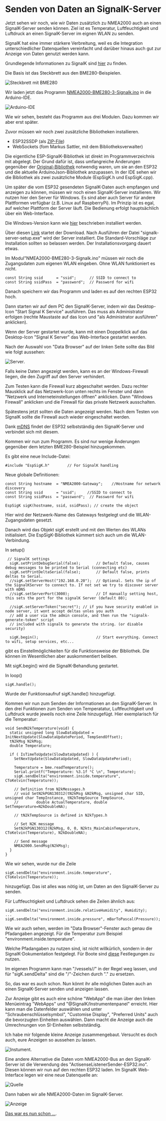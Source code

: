 # Senden von Daten an SignalK-Server

Jetzt sehen wir noch, wie wir Daten zusätzlich zu NMEA2000 auch an einen SignalK-Server senden können.
Ziel ist es Temperatur, Luftfeuchtigkeit und Luftdruck an einen SignalK-Server im eignen WLAN zu senden.

SignalK hat eine immer stärkere Verbreitung, weil es die Integration unterschiedlicher Datenquellen vereinfacht und darüber hinaus auch gut zur Anzeige von Daten genutzt werden kann.

Grundlegende Informationen zu SignalK sind [hier](https://signalk.org/) zu finden.

Die Basis ist das Steckbrett aus den BME280-Beispielen.

![Steckbrett mit BME280](https://github.com/AK-Homberger/NMEA-Workshop/blob/main/Bilder/NMEA2000-BME280_Steckplatine.png)

Wir laden jetzt das Programm [NMEA2000-BME280-3-Signalk.ino](https://github.com/AK-Homberger/NMEA2000-Workshop/blob/main/Software/NMEA2000-BME280-3-SignalK/NMEA2000-BME280-3-Signalk.ino) in die Arduino-IDE.

![Arduino-IDE](https://github.com/AK-Homberger/NMEA2000-Workshop/blob/main/Bilder/BME280-Signalk.png)

Wie wir sehen, besteht das Programm aus drei Modulen. Dazu kommen wir aber erst später.

Zuvor müssen wir noch zwei zusätzliche Bibliotheken installieren.

- ESP32SSDP (als [ZIP-File](https://github.com/luc-github/ESP32SSDP))
- WebSockets (fom Markus Sattler, mit dem Bibliotheksverwalter)

Die eigentliche ESP-SignalK-Bibliothek ist direkt im Programmverzeichnis mit abgelegt. Der Grund dafür ist, dass umfangreiche Änderungen gegenüber der [Original-Bibliothek](https://github.com/mxtommy/EspSigK) notwendig waren, um sie an den ESP32 und die aktuelle ArduinoJson-Bibliothek anzupassen. In der IDE sehen wir die Bibliothek als zwei zusätzliche Module (EspSigK.h und EspSigK.cpp).

Um später die vom ESP32 gesendeten SignalK-Daten auch empfangen und anzeigen zu können, müssen wir noch einen SignalK-Server installieren. Wir nutzen hier den Server für Windows. Es sind aber auch Server für andere Plattformen verfügbar (z.B. Linux auf RaspberryPi). Im Prinzip ist es egal, auf welcher Plattform der Server läuft. Die Bedienung erfolgt hauptsächlich über ein Web-Interface.

Die Windows-Version kann wie [hier](https://github.com/SignalK/signalk-server-windows) beschrieben installiert werden.

Über diesen [Link](https://github.com/SignalK/signalk-server-windows/releases/latest/download/signalk-server-setup.exe) startet der Download. Nach Ausführen der Datei "signalk-server-setup.exe" wird der Server installiert. Die Standard-Vorschläge zur Installation sollten so belassen werden. Der Installationsvorgang dauert etwas.

Im Modul"NMEA2000-BME280-3-Signalk.ino" müssen wir noch die Zugangsdaten zum eigenen WLAN eingeben. Ohne WLAN funktioniert es nicht.

```
const String ssid      = "ssid";      // SSID to connect to
const String ssidPass  = "password";  // Password for wifi
```

Danach speichern wir das Programm und laden es auf den rechten ESP32 hoch.

Dann starten wir auf dem PC den SignalK-Server, indem wir das Desktop-Icon "Start Signal K Service" ausführen. Das muss als Administrator erfolgen (rechte Maustaste auf das Icon und "als Administrator ausführen" anklicken).

Wenn der Server gestartet wurde, kann mit einen Doppelklick auf das Desktop-Icon "Signal K Server" das Web-Interface gestartet werden.

Nach der Auswahl von "Data Browser" auf der linken Seite sollte das Bild wie folgt aussehen:

![Server](https://github.com/AK-Homberger/NMEA2000-Workshop/blob/main/Bilder/SignalK-DataBrowser.png).

Falls keine Daten angezeigt werden, kann es an der Windows-Firewall liegen, die den Zugriff auf den Server verhindert.

Zum Testen kann die Firewall kurz abgeschaltet werden. Dazu rechter Mausklick auf das Netzwerk-Icon unten rechts im Fenster und dann "Netzwerk und Interneteinstellungen öffnen" anklicken. Dann "Windows Firewall" anklicken und die Firewall für das private Netzwerk ausschalten.

Spätestens jetzt sollten die Daten angezeigt werden. Nach dem Testen von SignalK sollte die Firewall auch wieder eingeschaltet werden.

Dank [mDNS](https://en.wikipedia.org/wiki/Multicast_DNS) findet der ESP32 selbstständig den SignalK-Server und verbindet sich mit diesem.

Kommen wir nun zum Programm. Es sind nur wenige Änderungen gegenüber dem letzten BME280-Beispiel hinzugekommen.

Es gibt eine neue Include-Datei:
```
#include "EspSigK.h"        // For SignalK handling
````
Neue globale Definitionen:
```
const String hostname  = "NMEA2000-Gateway";    //Hostname for network discovery
const String ssid      = "ssid";     //SSID to connect to
const String ssidPass  = "password";  // Password for wifi

EspSigK sigK(hostname, ssid, ssidPass); // create the object
````
Hier wird der Netzwerk-Name des Gateways festgelegt und die WLAN-Zugangsdaten gesetzt.

Danach wird das Objekt sigK erstellt und mit den Werten des WLANs initialisiert. Die EspSigK-Bibliothek kümmert sich auch um die WLAN-Verbindung.

In setup()

```
 // SignalK settings
  sigK.setPrintDebugSerial(false);       // Default false, causes debug messages to be printed to Serial (connecting etc)
  sigK.setPrintDeltaSerial(false);       // Default false, prints deltas to Serial.
  //sigK.setServerHost("192.168.0.20");  // Optional. Sets the ip of the SignalKServer to connect to. If not set we try to discover server with mDNS
  //sigK.setServerPort(3000);            // If manually setting host, this sets the port for the signalK Server (default 80);

  //sigK.setServerToken("secret"); // if you have security enabled in node server, it wont accept deltas unles you auth
  // add a user via the admin console, and then run the "signalk-generate-token" script
  // included with signalk to generate the string. (or disable security)

  sigK.begin();                          // Start everything. Connect to wifi, setup services, etc...
```
gibt es Einstellmöglichkeiten für die Funktionsweise der Bibliothek. Die können im Wesentlichen aber auskommentiert beliben.

Mit sigK.begin() wird die SignalK-Behandlung gestartet.

In loop() 
```
sigK.handle();
```
Wurde der Funktionsaufruf sigK.handle() hinzugefügt.

Kommen wir nun zum Senden der Informationen an den SignalK-Server. In den drei Funktionen zum Senden von Temperatatur, Luftfeuchtigkeit und Luftdruck wurde jeweils noch eine Zeile hinzugefügt. Hier exemplarisch für die Temperatur:

```
void SendN2kTemperature(void) {
  static unsigned long SlowDataUpdated = InitNextUpdate(SlowDataUpdatePeriod, TempSendOffset);
  tN2kMsg N2kMsg;
  double Temperature;

  if ( IsTimeToUpdate(SlowDataUpdated) ) {
    SetNextUpdate(SlowDataUpdated, SlowDataUpdatePeriod);

    Temperature = bme.readTemperature();    
    Serial.printf("Temperature: %3.1f °C \n", Temperature);
    sigK.sendDelta("environment.inside.temperature", CToKelvin(Temperature));    

    // Definition from N2kMessages.h
    // void SetN2kPGN130312(tN2kMsg &N2kMsg, unsigned char SID, unsigned char TempInstance, tN2kTempSource TempSource,
    //        double ActualTemperature, double SetTemperature=N2kDoubleNA);

    // tN2kTempSource is defined in N2kTypes.h

    // Set N2K message
    SetN2kPGN130312(N2kMsg, 0, 0, N2kts_MainCabinTemperature, CToKelvin(Temperature), N2kDoubleNA);
    
    // Send message
    NMEA2000.SendMsg(N2kMsg);
  }
}
```
Wie wir sehen, wurde nur die Zeile
```
sigK.sendDelta("environment.inside.temperature", CToKelvin(Temperature));    
```
hinzugefügt. Das ist alles was nötig ist, um Daten an den SignalK-Server zu senden.

Für Luftfeuchtigkeit und Luftdruck sehen die Zeilen ähnlich aus:
```
sigK.sendDelta("environment.inside.relativeHumidity", Humidity);    
...
sigK.sendDelta("environment.inside.pressure", mBarToPascal(Pressure));    
```
Wie wir auch sehen, werden im "Data Browser"-Fenster auch genau die Pfadangaben angezeigt. Für die Temperatur zum Beispiel "environment.inside.temperature". 

Welche Pfadangaben zu nutzen sind, ist nicht willkürlich, sondern in der SignalK-Dokumentation festgelegt. Für Boote sind [diese](https://signalk.org/specification/1.5.0/doc/vesselsBranch.html) Festlegungen zu nutzen.

Im eigenen Programm kann man "/vessels/<RegExp>/" in der Regel weg lassen, und für "sigK.sendDelta" sind die "/"-Zeichen durch "." zu ersetzen. 
 
So, das war es auch schon. Nun könnt ihr alle möglichen Daten auch an einen SignalK-Server senden und anzeigen lassen.

Zur Anzeige gibt es auch eine schöne "WebApp" die man über den linken Menüeintrag "WebApps" und "@SignalK/Instrumentenpanel" erreicht. Hier kann man die Datenfelder auswählen und unter "Schraubenschlüsselsymbol", "Customise Display", "Preferred Units" auch die bevorzugten Einheiten auswählen. Dann macht die Anzeige auch die Umrechnungen von SI-Einheiten selbstständig.

Ich habe mir folgende kleine Anzeige zusammengebaut. Versucht es doch auch, eure Anzeigen so aussehen zu lassen.

![Instument](https://github.com/AK-Homberger/NMEA2000-Workshop/blob/main/Bilder/Signalk-Instruments.png).


Eine andere Alternative die Daten vom NMEA2000-Bus an den SignalK-Server ist die Verwendung des "ActisenseListenerSender-ESP32.ino". Diesen können wir nun auf den rechten ESP32 laden. Im SignalK Web-Interface legen wir eine neue Datenquelle an:

![Quelle](https://github.com/AK-Homberger/NMEA2000-Workshop/blob/main/Bilder/SignalK-Actisense.png)

Dann haben wir alle NMEA2000-Daten im SignalK-Server.

![Anzeige](https://github.com/AK-Homberger/NMEA2000-SignalK-Gateway/blob/main/Signalk-Instrumentpanel.png)

[Das war es nun schon ...](https://github.com/AK-Homberger/NMEA2000-Workshop/blob/main/Docs/Ende.md).
